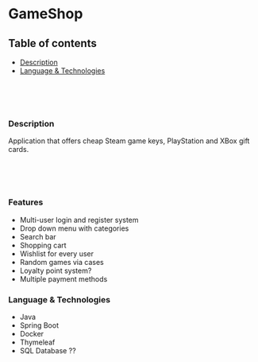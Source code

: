 # GameShop

## Table of contents

- [Description](#Description)
- [Language & Technologies](#Language&Technologies)

<br />
<br />
<br />
<a name="Description"/>

### Description

Application that offers cheap Steam game keys, PlayStation and XBox gift cards.


<br />
<br />
<br />
<a name="Language&Technologies"/>

### Features

- Multi-user login and register system
- Drop down menu with categories
- Search bar
- Shopping cart
- Wishlist for every user
- Random games via cases
- Loyalty point system?
- Multiple payment methods


### Language & Technologies

- Java
- Spring Boot
- Docker
- Thymeleaf
- SQL Database ??

